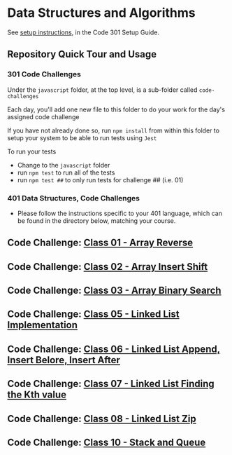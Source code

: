 # Data Structures and Algorithms

See [setup instructions](https://codefellows.github.io/setup-guide/code-301/3-code-challenges), in the Code 301 Setup Guide.

## Repository Quick Tour and Usage

### 301 Code Challenges

Under the `javascript` folder, at the top level, is a sub-folder called `code-challenges`

Each day, you'll add one new file to this folder to do your work for the day's assigned code challenge

If you have not already done so, run `npm install` from within this folder to setup your system to be able to run tests using `Jest`

To run your tests

- Change to the `javascript` folder
- run `npm test` to run all of the tests
- run `npm test ##` to only run tests for challenge ## (i.e. 01)

### 401 Data Structures, Code Challenges

- Please follow the instructions specific to your 401 language, which can be found in the directory below, matching your course.

## Code Challenge:  [Class 01 - Array Reverse](..\data-structures-and-algorithms\c-sharp\DataStructures\CodeChallenges\ArrayReverse\README.md)
## Code Challenge:  [Class 02 - Array Insert Shift](..\data-structures-and-algorithms\c-sharp\DataStructures\CodeChallenges\ArrayInsertShift\README.md)
## Code Challenge:  [Class 03 - Array Binary Search](..\data-structures-and-algorithms\c-sharp\DataStructures\CodeChallenges\ArrayInsertShift\README.md)
## Code Challenge:  [Class 05 - Linked List Implementation](..\data-structures-and-algorithms\c-sharp\DataStructures\DataStructurest\README.md)
## Code Challenge: [Class 06 - Linked List Append, Insert Belore, Insert After](..\data-structures-and-algorithms\c-sharp\DataStructures\DataStructurest\README.md)
## Code Challenge: [Class 07 - Linked List Finding the Kth value](..\data-structures-and-algorithms\c-sharp\DataStructures\DataStructurest\README.md)
## Code Challenge: [Class 08 - Linked List Zip](..\data-structures-and-algorithms\c-sharp\DataStructures\DataStructurest\README.md)
## Code Challenge: [Class 10 - Stack and Queue](..\data-structures-and-algorithms\c-sharp\DataStructures\DataStructurest\README.md)
